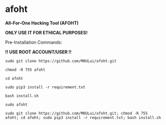 # afoht
**All-For-One Hacking Tool (AFOHT)**

**ONLY USE IT FOR ETHICAL PURPOSES!**

Pre-Installation Commands:

**!! USE ROOT ACCOUNT/USER !!**
```
sudo git clone https://github.com/M0ULui/afoht.git

chmod -R 755 afoht 

cd afoht

sudo pip3 install -r requirement.txt

bash install.sh

sudo afoht
```

```
sudo git clone https://github.com/M0ULui/afoht.git; chmod -R 755 afoht; cd afoht; sudo pip3 install -r requirement.txt; bash install.sh
```
